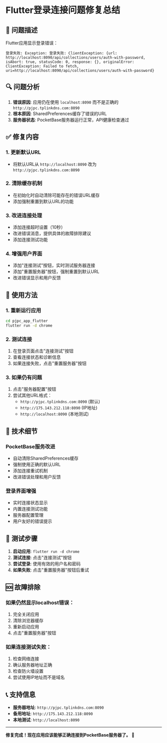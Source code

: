 # Flutter登录连接问题修复总结

## 🚨 问题描述
Flutter应用显示登录错误：
```
登录失败: Exception: 登录失败: ClientException: {url: http://localhost:8090/api/collections/users/auth-with-password, isAbort: true, statusCode: 0, response: {}, originalError: ClientException: Failed to fetch, uri=http://localhost:8090/api/collections/users/auth-with-password}
```

## 🔍 问题分析
1. **错误原因**: 应用仍在使用 `localhost:8090` 而不是正确的 `http://pjpc.tplinkdns.com:8090`
2. **根本原因**: SharedPreferences缓存了错误的URL
3. **服务器状态**: PocketBase服务器运行正常，API健康检查通过

## ✅ 修复内容

### 1. 更新默认URL
- 将默认URL从 `http://localhost:8090` 改为 `http://pjpc.tplinkdns.com:8090`

### 2. 清除缓存机制
- 在初始化时自动清除可能存在的错误URL缓存
- 添加强制重置到默认URL的功能

### 3. 改进连接处理
- 添加连接超时设置（10秒）
- 改进错误消息，提供具体的故障排除建议
- 添加连接测试功能

### 4. 增强用户界面
- 添加"连接测试"按钮，实时测试服务器连接
- 添加"重置服务器"按钮，强制重置到默认URL
- 改进错误显示和用户反馈

## 🚀 使用方法

### 1. 重新运行应用
```bash
cd pjpc_app_flutter
flutter run -d chrome
```

### 2. 测试连接
1. 在登录页面点击"连接测试"按钮
2. 查看连接状态和诊断信息
3. 如果连接失败，点击"重置服务器"按钮

### 3. 如果仍有问题
1. 点击"服务器配置"按钮
2. 尝试其他URL格式：
   - `http://pjpc.tplinkdns.com:8090` (默认)
   - `http://175.143.212.118:8090` (IP地址)
   - `http://localhost:8090` (本地测试)

## 🔧 技术细节

### PocketBase服务改进
- 自动清除SharedPreferences缓存
- 强制使用正确的默认URL
- 添加连接重试机制
- 改进错误处理和用户反馈

### 登录界面增强
- 实时连接状态显示
- 内置连接测试功能
- 服务器配置管理
- 用户友好的错误提示

## 📱 测试步骤

1. **启动应用**: `flutter run -d chrome`
2. **测试连接**: 点击"连接测试"按钮
3. **尝试登录**: 使用有效的用户名和密码
4. **如果失败**: 点击"重置服务器"按钮后重试

## 🆘 故障排除

### 如果仍然显示localhost错误：
1. 完全关闭应用
2. 清除浏览器缓存
3. 重新启动应用
4. 点击"重置服务器"按钮

### 如果连接测试失败：
1. 检查网络连接
2. 确认服务器地址正确
3. 检查防火墙设置
4. 尝试使用IP地址而不是域名

## 📞 支持信息

- **服务器地址**: `http://pjpc.tplinkdns.com:8090`
- **备用地址**: `http://175.143.212.118:8090`
- **本地测试**: `http://localhost:8090`

---

**修复完成！现在应用应该能够正确连接到PocketBase服务器了。** 🎉
